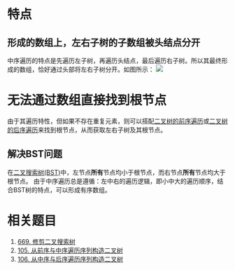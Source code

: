 
# 特点
## 形成的数组上，左右子树的子数组被头结点分开
中序遍历的特点是先遍历左子树，再遍历头结点，最后遍历右子树。所以其最终形成的数组，恰好通过头部将左右子树分开。如图所示：
![](Pasted%20image%2020230311122043.png)

# 无法通过数组直接找到根节点
由于其遍历特性，但如果不存在重复元素，则可以搭配[二叉树的前序遍历](二叉树的前序遍历.md)或[二叉树的后序遍历](二叉树的后序遍历.md)来找到根节点，从而获取左右子树及其根节点。

## 解决BST问题
在[二叉搜索树(BST)](二叉树的分类.md#二叉搜索树(BST))中，左节点**所有**节点均小于根节点，而右节点**所有**节点均大于根节点。
由于中序遍历总是遵循：左中右的遍历逻辑，即小中大的遍历顺序，结合BST树的特点，可以形成有序数组。

# 相关题目

1. [669. 修剪二叉搜索树](669.%20修剪二叉搜索树.md)
2. [105. 从前序与中序遍历序列构造二叉树](105.%20从前序与中序遍历序列构造二叉树.md)
3. [106. 从中序与后序遍历序列构造二叉树](106.%20从中序与后序遍历序列构造二叉树.md)
